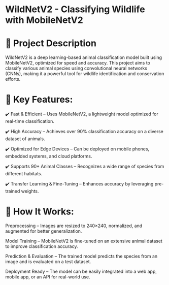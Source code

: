 # WildNetV2 - Classifying Wildlife with MobileNetV2

# 📌 Project Description

WildNetV2 is a deep learning-based animal classification model built using MobileNetV2, optimized for speed and accuracy.
This project aims to classify various animal species using convolutional neural networks (CNNs), making it a powerful tool for wildlife identification and conservation efforts.

# 🚀 Key Features:

✔️ Fast & Efficient – Uses MobileNetV2, a lightweight model optimized for real-time classification.

✔️ High Accuracy – Achieves over 90% classification accuracy on a diverse dataset of animals.

✔️ Optimized for Edge Devices – Can be deployed on mobile phones, embedded systems, and cloud platforms.

✔️ Supports 90+ Animal Classes – Recognizes a wide range of species from different habitats.

✔️ Transfer Learning & Fine-Tuning – Enhances accuracy by leveraging pre-trained weights.

# 🔬 How It Works:

Preprocessing – Images are resized to 240×240, normalized, and augmented for better generalization.

Model Training – MobileNetV2 is fine-tuned on an extensive animal dataset to improve classification accuracy.

Prediction & Evaluation – The trained model predicts the species from an image and is evaluated on a test dataset.

Deployment Ready – The model can be easily integrated into a web app, mobile app, or an API for real-world use.
